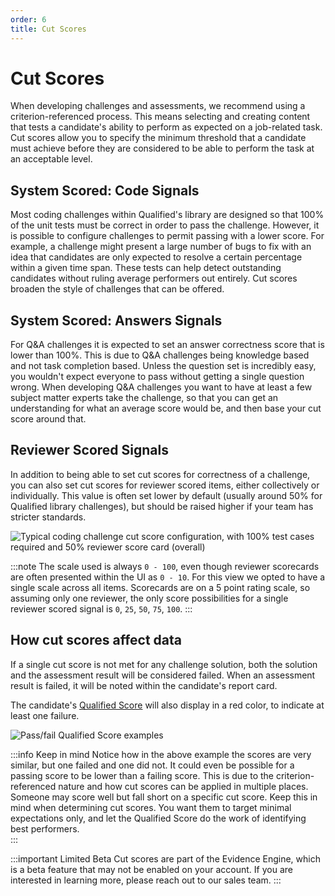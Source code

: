 ```yaml
---
order: 6
title: Cut Scores
---
```


# Cut Scores
When developing challenges and assessments, we recommend using a criterion-referenced process. This means selecting and creating content that tests a candidate's ability to perform as expected on a job-related task. Cut scores allow you to specify the minimum threshold that a candidate must achieve before they are considered to be able to perform the task at an acceptable level. 

## System Scored: Code Signals
Most coding challenges within Qualified's library are designed so that 100% of the unit tests must be correct in order to pass the challenge. However, it is possible to configure challenges to permit passing with a lower score. For example, a challenge might present a large number of bugs to fix with an idea that candidates are only expected to resolve a certain percentage within a given time span. These tests can help detect outstanding candidates without ruling average performers out entirely. Cut scores broaden the style of challenges that can be offered.

## System Scored: Answers Signals

For Q&A challenges it is expected to set an answer correctness score that is lower than 100%. This is due to Q&A challenges being knowledge based and not task completion based. Unless the question set is incredibly easy, you wouldn't expect everyone to pass without getting a single question wrong. When developing Q&A challenges you want to have at least a few subject matter experts take the challenge, so that you can get an understanding for what an average score would be, and then base your cut score around that.   

## Reviewer Scored Signals
In addition to being able to set cut scores for correctness of a challenge, you can also set cut scores for reviewer scored items, either collectively or individually. This value is often set lower by default (usually around 50% for Qualified library challenges), but should be raised higher if your team has stricter standards.

![Typical coding challenge cut score configuration, with 100% test cases required and 50% reviewer score card (overall)](/images/creating-content/evidence-cut-scores.png)

:::note
The scale used is always `0 - 100`, even though reviewer scorecards are often presented within the UI as `0 - 10`. For this view we opted to have a single scale across all items. Scorecards are on a 5 point rating scale, so assuming only one reviewer, the only score possibilities for a single reviewer scored signal is `0`, `25`, `50`, `75`, `100`. 
:::

## How cut scores affect data

If a single cut score is not met for any challenge solution, both the solution and the assessment result will be considered failed. When an assessment result is failed, it will be noted within the candidate's report card. 

The candidate's [Qualified Score](/creating-content/evidence-engine/evidence-scoring#qualified-score) will also display in a red color, to indicate at least one failure.

![Pass/fail Qualified Score examples](/images/creating-content/qualified-score-pass-fail.png)

:::info Keep in mind
Notice how in the above example the scores are very similar, but one failed and one did not. It could even be possible for a passing score to be lower than a failing score. This is due to the criterion-referenced nature and how cut scores can be applied in multiple places. Someone may score well but fall short on a specific cut score. Keep this in mind when determining cut scores. You want them to target minimal expectations only, and let the Qualified Score do the work of identifying best performers.    
:::

:::important Limited Beta
Cut scores are part of the Evidence Engine, which is a beta feature that may not be enabled on your account. If you are interested in learning more, please reach out to our sales team.
:::
